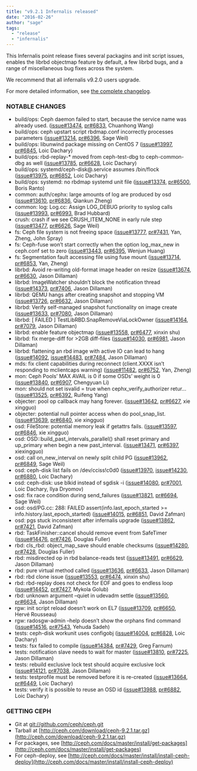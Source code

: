 ```yaml
---
title: "v9.2.1 Infernalis released"
date: "2016-02-26"
author: "sage"
tags:
  - "release"
  - "infernalis"
---
```


This Infernalis point release fixes several packagins and init script issues, enables the librbd objectmap feature by default, a few librbd bugs, and a range of miscellaneous bug fixes across the system.

We recommend that all infernalis v9.2.0 users upgrade.

For more detailed information, see [the complete changelog](http://docs.ceph.com/docs/master/_downloads/v9.2.1.txt).

### NOTABLE CHANGES

- build/ops: Ceph daemon failed to start, because the service name was already used. ([issue#13474](http://tracker.ceph.com/issues/13474), [pr#6833](http://github.com/ceph/ceph/pull/6833), Chuanhong Wang)
- build/ops: ceph upstart script rbdmap.conf incorrectly processes parameters ([issue#13214](http://tracker.ceph.com/issues/13214), [pr#6396](http://github.com/ceph/ceph/pull/6396), Sage Weil)
- build/ops: libunwind package missing on CentOS 7 ([issue#13997](http://tracker.ceph.com/issues/13997), [pr#6845](http://github.com/ceph/ceph/pull/6845), Loic Dachary)
- build/ops: rbd-replay-\* moved from ceph-test-dbg to ceph-common-dbg as well ([issue#13785](http://tracker.ceph.com/issues/13785), [pr#6628](http://github.com/ceph/ceph/pull/6628), Loic Dachary)
- build/ops: systemd/ceph-disk@.service assumes /bin/flock ([issue#13975](http://tracker.ceph.com/issues/13975), [pr#6852](http://github.com/ceph/ceph/pull/6852), Loic Dachary)
- build/ops: systemd: no rbdmap systemd unit file ([issue#13374](http://tracker.ceph.com/issues/13374), [pr#6500](http://github.com/ceph/ceph/pull/6500), Boris Ranto)
- common: auth/cephx: large amounts of log are produced by osd ([issue#13610](http://tracker.ceph.com/issues/13610), [pr#6836](http://github.com/ceph/ceph/pull/6836), Qiankun Zheng)
- common: log: Log.cc: Assign LOG\_DEBUG priority to syslog calls ([issue#13993](http://tracker.ceph.com/issues/13993), [pr#6993](http://github.com/ceph/ceph/pull/6993), Brad Hubbard)
- crush: crash if we see CRUSH\_ITEM\_NONE in early rule step ([issue#13477](http://tracker.ceph.com/issues/13477), [pr#6626](http://github.com/ceph/ceph/pull/6626), Sage Weil)
- fs: Ceph file system is not freeing space ([issue#13777](http://tracker.ceph.com/issues/13777), [pr#7431](http://github.com/ceph/ceph/pull/7431), Yan, Zheng, John Spray)
- fs: Ceph-fuse won’t start correctly when the option log\_max\_new in ceph.conf set to zero ([issue#13443](http://tracker.ceph.com/issues/13443), [pr#6395](http://github.com/ceph/ceph/pull/6395), Wenjun Huang)
- fs: Segmentation fault accessing file using fuse mount ([issue#13714](http://tracker.ceph.com/issues/13714), [pr#6853](http://github.com/ceph/ceph/pull/6853), Yan, Zheng)
- librbd: Avoid re-writing old-format image header on resize ([issue#13674](http://tracker.ceph.com/issues/13674), [pr#6630](http://github.com/ceph/ceph/pull/6630), Jason Dillaman)
- librbd: ImageWatcher shouldn’t block the notification thread ([issue#14373](http://tracker.ceph.com/issues/14373), [pr#7406](http://github.com/ceph/ceph/pull/7406), Jason Dillaman)
- librbd: QEMU hangs after creating snapshot and stopping VM ([issue#13726](http://tracker.ceph.com/issues/13726), [pr#6632](http://github.com/ceph/ceph/pull/6632), Jason Dillaman)
- librbd: Verify self-managed snapshot functionality on image create ([issue#13633](http://tracker.ceph.com/issues/13633), [pr#7080](http://github.com/ceph/ceph/pull/7080), Jason Dillaman)
- librbd: \[ FAILED \] TestLibRBD.SnapRemoveViaLockOwner ([issue#14164](http://tracker.ceph.com/issues/14164), [pr#7079](http://github.com/ceph/ceph/pull/7079), Jason Dillaman)
- librbd: enable feature objectmap ([issue#13558](http://tracker.ceph.com/issues/13558), [pr#6477](http://github.com/ceph/ceph/pull/6477), xinxin shu)
- librbd: fix merge-diff for >2GB diff-files ([issue#14030](http://tracker.ceph.com/issues/14030), [pr#6981](http://github.com/ceph/ceph/pull/6981), Jason Dillaman)
- librbd: flattening an rbd image with active IO can lead to hang ([issue#14092](http://tracker.ceph.com/issues/14092), [issue#14483](http://tracker.ceph.com/issues/14483), [pr#7484](http://github.com/ceph/ceph/pull/7484), Jason Dillaman)
- mds: fix client capabilities during reconnect (client.XXXX isn’t responding to mclientcaps warning) ([issue#11482](http://tracker.ceph.com/issues/11482), [pr#6752](http://github.com/ceph/ceph/pull/6752), Yan, Zheng)
- mon: Ceph Pools’ MAX AVAIL is 0 if some OSDs’ weight is 0 ([issue#13840](http://tracker.ceph.com/issues/13840), [pr#6907](http://github.com/ceph/ceph/pull/6907), Chengyuan Li)
- mon: should not set isvalid = true when cephx\_verify\_authorizer retur... ([issue#13525](http://tracker.ceph.com/issues/13525), [pr#6392](http://github.com/ceph/ceph/pull/6392), Ruifeng Yang)
- objecter: pool op callback may hang forever. ([issue#13642](http://tracker.ceph.com/issues/13642), [pr#6627](http://github.com/ceph/ceph/pull/6627), xie xingguo)
- objecter: potential null pointer access when do pool\_snap\_list. ([issue#13639](http://tracker.ceph.com/issues/13639), [pr#6840](http://github.com/ceph/ceph/pull/6840), xie xingguo)
- osd: FileStore: potential memory leak if getattrs fails. ([issue#13597](http://tracker.ceph.com/issues/13597), [pr#6846](http://github.com/ceph/ceph/pull/6846), xie xingguo)
- osd: OSD::build\_past\_intervals\_parallel() shall reset primary and up\_primary when begin a new past\_interval. ([issue#13471](http://tracker.ceph.com/issues/13471), [pr#6397](http://github.com/ceph/ceph/pull/6397), xiexingguo)
- osd: call on\_new\_interval on newly split child PG ([issue#13962](http://tracker.ceph.com/issues/13962), [pr#6849](http://github.com/ceph/ceph/pull/6849), Sage Weil)
- osd: ceph-disk list fails on /dev/cciss!c0d0 ([issue#13970](http://tracker.ceph.com/issues/13970), [issue#14230](http://tracker.ceph.com/issues/14230), [pr#6880](http://github.com/ceph/ceph/pull/6880), Loic Dachary)
- osd: ceph-disk: use blkid instead of sgdisk -i ([issue#14080](http://tracker.ceph.com/issues/14080), [pr#7001](http://github.com/ceph/ceph/pull/7001), Loic Dachary, Ilya Dryomov)
- osd: fix race condition during send\_failures ([issue#13821](http://tracker.ceph.com/issues/13821), [pr#6694](http://github.com/ceph/ceph/pull/6694), Sage Weil)
- osd: osd/PG.cc: 288: FAILED assert(info.last\_epoch\_started >= info.history.last\_epoch\_started) ([issue#14015](http://tracker.ceph.com/issues/14015), [pr#6851](http://github.com/ceph/ceph/pull/6851), David Zafman)
- osd: pgs stuck inconsistent after infernalis upgrade ([issue#13862](http://tracker.ceph.com/issues/13862), [pr#7421](http://github.com/ceph/ceph/pull/7421), David Zafman)
- rbd: TaskFinisher::cancel should remove event from SafeTimer ([issue#14476](http://tracker.ceph.com/issues/14476), [pr#7426](http://github.com/ceph/ceph/pull/7426), Douglas Fuller)
- rbd: cls\_rbd: object\_map\_save should enable checksums ([issue#14280](http://tracker.ceph.com/issues/14280), [pr#7428](http://github.com/ceph/ceph/pull/7428), Douglas Fuller)
- rbd: misdirected op in rbd balance-reads test ([issue#13491](http://tracker.ceph.com/issues/13491), [pr#6629](http://github.com/ceph/ceph/pull/6629), Jason Dillaman)
- rbd: pure virtual method called ([issue#13636](http://tracker.ceph.com/issues/13636), [pr#6633](http://github.com/ceph/ceph/pull/6633), Jason Dillaman)
- rbd: rbd clone issue ([issue#13553](http://tracker.ceph.com/issues/13553), [pr#6474](http://github.com/ceph/ceph/pull/6474), xinxin shu)
- rbd: rbd-replay does not check for EOF and goes to endless loop ([issue#14452](http://tracker.ceph.com/issues/14452), [pr#7427](http://github.com/ceph/ceph/pull/7427), Mykola Golub)
- rbd: unknown argument –quiet in udevadm settle ([issue#13560](http://tracker.ceph.com/issues/13560), [pr#6634](http://github.com/ceph/ceph/pull/6634), Jason Dillaman)
- rgw: init script reload doesn’t work on EL7 ([issue#13709](http://tracker.ceph.com/issues/13709), [pr#6650](http://github.com/ceph/ceph/pull/6650), Hervé Rousseau)
- rgw: radosgw-admin –help doesn’t show the orphans find command ([issue#14516](http://tracker.ceph.com/issues/14516), [pr#7543](http://github.com/ceph/ceph/pull/7543), Yehuda Sadeh)
- tests: ceph-disk workunit uses configobj ([issue#14004](http://tracker.ceph.com/issues/14004), [pr#6828](http://github.com/ceph/ceph/pull/6828), Loic Dachary)
- tests: fsx failed to compile ([issue#14384](http://tracker.ceph.com/issues/14384), [pr#7429](http://github.com/ceph/ceph/pull/7429), Greg Farnum)
- tests: notification slave needs to wait for master ([issue#13810](http://tracker.ceph.com/issues/13810), [pr#7225](http://github.com/ceph/ceph/pull/7225), Jason Dillaman)
- tests: rebuild exclusive lock test should acquire exclusive lock ([issue#14121](http://tracker.ceph.com/issues/14121), [pr#7038](http://github.com/ceph/ceph/pull/7038), Jason Dillaman)
- tests: testprofile must be removed before it is re-created ([issue#13664](http://tracker.ceph.com/issues/13664), [pr#6449](http://github.com/ceph/ceph/pull/6449), Loic Dachary)
- tests: verify it is possible to reuse an OSD id ([issue#13988](http://tracker.ceph.com/issues/13988), [pr#6882](http://github.com/ceph/ceph/pull/6882), Loic Dachary)

### GETTING CEPH

- Git at [git://github.com/ceph/ceph.git](http://github.com/ceph/ceph)
- Tarball at [http://ceph.com/download/ceph-9.2.1.tar.gz](http://ceph.com/download/ceph-9.2.1.tar.gz)
- For packages, see [http://ceph.com/docs/master/install/get-packages](http://ceph.com/docs/master/install/get-packages)
- For ceph-deploy, see [http://ceph.com/docs/master/install/install-ceph-deploy](http://ceph.com/docs/master/install/install-ceph-deploy)
